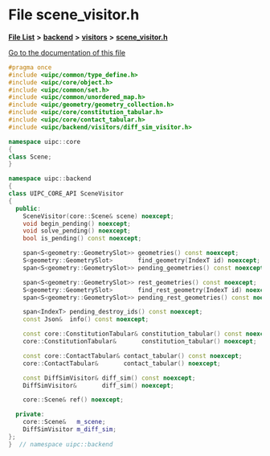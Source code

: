 

# File scene\_visitor.h

[**File List**](files.md) **>** [**backend**](dir_53d62147b82bd29328805b2087bd1012.md) **>** [**visitors**](dir_007753111df00039ee3ec058cc286377.md) **>** [**scene\_visitor.h**](scene__visitor_8h.md)

[Go to the documentation of this file](scene__visitor_8h.md)


```C++
#pragma once
#include <uipc/common/type_define.h>
#include <uipc/core/object.h>
#include <uipc/common/set.h>
#include <uipc/common/unordered_map.h>
#include <uipc/geometry/geometry_collection.h>
#include <uipc/core/constitution_tabular.h>
#include <uipc/core/contact_tabular.h>
#include <uipc/backend/visitors/diff_sim_visitor.h>

namespace uipc::core
{
class Scene;
}

namespace uipc::backend
{
class UIPC_CORE_API SceneVisitor
{
  public:
    SceneVisitor(core::Scene& scene) noexcept;
    void begin_pending() noexcept;
    void solve_pending() noexcept;
    bool is_pending() const noexcept;

    span<S<geometry::GeometrySlot>> geometries() const noexcept;
    S<geometry::GeometrySlot>       find_geometry(IndexT id) noexcept;
    span<S<geometry::GeometrySlot>> pending_geometries() const noexcept;

    span<S<geometry::GeometrySlot>> rest_geometries() const noexcept;
    S<geometry::GeometrySlot>       find_rest_geometry(IndexT id) noexcept;
    span<S<geometry::GeometrySlot>> pending_rest_geometries() const noexcept;

    span<IndexT> pending_destroy_ids() const noexcept;
    const Json&  info() const noexcept;

    const core::ConstitutionTabular& constitution_tabular() const noexcept;
    core::ConstitutionTabular&       constitution_tabular() noexcept;

    const core::ContactTabular& contact_tabular() const noexcept;
    core::ContactTabular&       contact_tabular() noexcept;

    const DiffSimVisitor& diff_sim() const noexcept;
    DiffSimVisitor&       diff_sim() noexcept;

    core::Scene& ref() noexcept;

  private:
    core::Scene&   m_scene;
    DiffSimVisitor m_diff_sim;
};
}  // namespace uipc::backend
```


